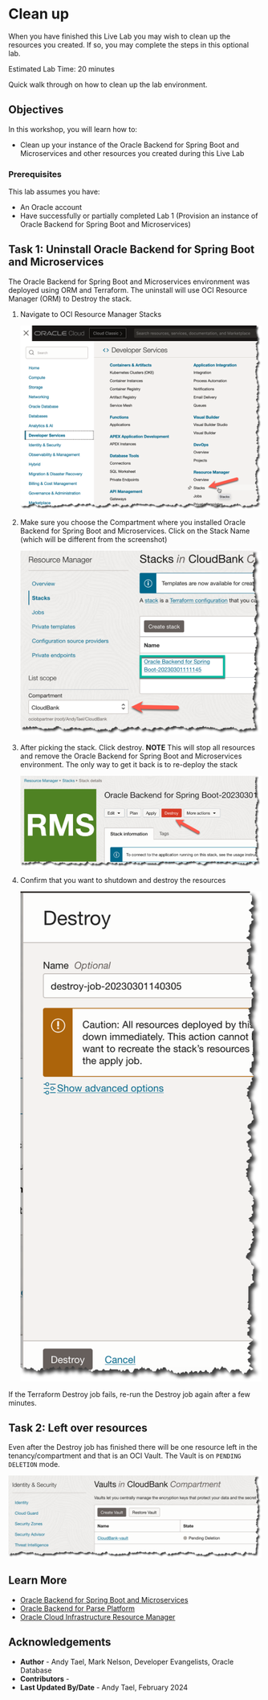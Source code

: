 # Clean up

When you have finished this Live Lab you may wish to clean up the resources you created.  If so, you may complete the steps in this optional lab.

Estimated Lab Time: 20 minutes

Quick walk through on how to clean up the lab environment.

[](videohub:1_61xelvjd)

## Objectives

In this workshop, you will learn how to:

* Clean up your instance of the Oracle Backend for Spring Boot and Microservices and other resources you created during this Live Lab

### Prerequisites

This lab assumes you have:

* An Oracle account
* Have successfully or partially completed Lab 1 (Provision an instance of Oracle Backend for Spring Boot and Microservices)

## Task 1: Uninstall Oracle Backend for Spring Boot and Microservices

The Oracle Backend for Spring Boot and Microservices environment was deployed using ORM and Terraform.  The uninstall will use OCI Resource Manager (ORM) to Destroy the stack.

1. Navigate to OCI Resource Manager Stacks

   ![OCI ORM](images/orm-stacks.png " ")

2. Make sure you choose the Compartment where you installed Oracle Backend for Spring Boot and Microservices. Click on the Stack Name (which will be different from the screenshot)

   ![Select Stack](images/pick-stack.png " ")

3. After picking the stack. Click destroy. **NOTE** This will stop all resources and remove the Oracle Backend for Spring Boot and Microservices environment. The only way to get it back is to re-deploy the stack

   ![Destroy Stack](images/destroy-stack.png " ")

4. Confirm that you want to shutdown and destroy the resources

   ![Destroy Stack](images/confirm-destroy.png " ")

If the Terraform Destroy job fails, re-run the Destroy job again after a few minutes.

## Task 2: Left over resources

Even after the Destroy job has finished there will be one resource left in the tenancy/compartment and that is an OCI Vault. The Vault is on `PENDING DELETION` mode.

   ![OCI Vault](images/vault.png " ")

## Learn More

* [Oracle Backend for Spring Boot and Microservices](http://bit.ly/oraclespringboot/)
* [Oracle Backend for Parse Platform](https://oracle.github.io/microservices-datadriven/mbaas/)
* [Oracle Cloud Infrastructure Resource Manager](https://docs.oracle.com/en-us/iaas/Content/ResourceManager/home.htm#top)

## Acknowledgements

* **Author** - Andy Tael, Mark Nelson, Developer Evangelists, Oracle Database
* **Contributors** - [](var:contributors)
* **Last Updated By/Date** - Andy Tael, February 2024

